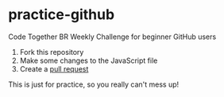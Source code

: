 # practice-github
Code Together BR Weekly Challenge for beginner GitHub users

1. Fork this repository
2. Make some changes to the JavaScript file
3. Create a [pull request](https://docs.github.com/en/pull-requests/collaborating-with-pull-requests/proposing-changes-to-your-work-with-pull-requests/creating-a-pull-request-from-a-fork)

This is just for practice, so you really can't mess up!
